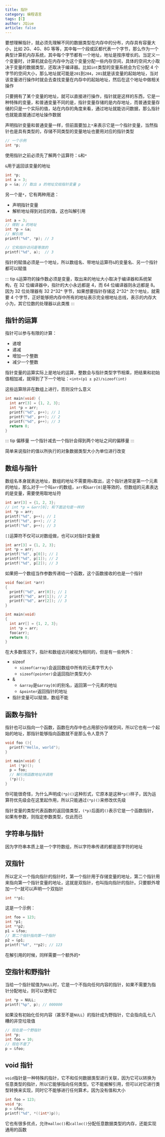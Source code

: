 ```yaml
---
title: 指针
category: 编程语言
tags: [C]
author: JQiue
article: false
---
```


要想理解指针，就必须先理解不同的数据类型在内存中的分布，内存具有容量大小，比如 2G、4G、8G 等等，其中每一个段或区都代表一个字节，那么作为一个典型计算机内存系统，其中每个字节都有一个地址，地址是按序增长的。当定义一个变量时，计算机就会在内存中为这个变量分配一些内存空间，具体的空间大小取决于变量的数据类型，还取决于编译器。比如`int`类型的变量系统会为它分配 4 个字节的空间大小，那么地址就可能是`201`到`204`，`201`就是该变量的起始地址，当对该变量进行操作时就会去查找变量在内存中的起始地址，然后在这个地址中做相关操作

只要拥有了某个变量的地址，就可以直接进行操作，指针就是这样的东西，它是一种特殊的变量，和普通变量不同的是，指针变量存储的是内存地址，而普通变量存储的只是一个实际的值，站在内存的角度来看，通过地址就能访问数据，那么指针也就能直接通过地址操作数据

声明指针变量和普通变量一样，但前面要加上`*`来表示它是一个指针变量，当然指针也是具有类型的，存储不同类型的变量地址也要用对应的指针类型

```c
// 一个示例
int *p;
```

使用指针之前必须先了解两个运算符：`&`和`*`

`&`用于返回该变量的地址

```c
int *p;
int a = 3;
p = &a; // 取出 a 的地址交给指针变量 p
```

另一个是`*`，它有两种用途：

+ 声明指针变量
+ 解析地址得到对应的值，这也叫解引用

```c
int a = 3;
// 得到 a 的地址
int *p = &a;
// 解引用
printf("%d", *p); // 3

// 它和指针访问是等效的
printf("%d", a);  // 3
```

指针的赋值必须是一个地址，所以数组名、带地址运算符`&`的变量名、另一个指针都可以赋值

::: tip
`&`运算符的操作数必须是变量，取出来的地址大小取决于编译器和系统架构，在 32 位编译器中，指针的大小永远都是 4，而 64 位编译器则永远都是 8。因为 32 位处理器有 32  2^32^ 字节，如果想要指针存储这 2^32^ 次个地址，就需要 4 个字节，正好能够把内存中所有的地址表示完全根地址总线，表示的内存大小为，其它位数的处理器以此类推
:::

## 指针的运算

指针可以参与有限的计算：

+ 递增
+ 递减
+ 增加一个整数
+ 减少一个整数

指针变量的运算实际上是地址的运算，整数会与指针类型字节相乘，把结果和初始值相加减，就得到了下一个地址：`<int>(p1 ± p2)/sizeof(int)`

这些运算除非在数组上进行，否则没什么意义

```c
int main(void) {
  int arr[3] = {1, 2, 3};
  int *p = arr;
  printf("%d", p++); // 1
  printf("%d", p++); // 2
  printf("%d", p++); // 3
  return 0;
}
```

::: tip 偏移量
一个指针减去一个指针会得到两个地址之间的偏移量
:::

简单来说指针的值以所执行的对象数据类型大小为单位进行改变

## 数组与指针

数组名本身就表达地址，数组的地址不需要用`&`取出，这个指针通常是第一个元素的地址，那么对于一个叫`arr`的数组，`arr`和`&arr[0]`是等效的，但数组的元素表达的是变量，需要使用取地址符

```c
int arr[3] = {1, 2, 3};
// int *p = &arr[0]; 和下面这句是一样的
int *p = arr;
printf("%d", p++); // 1
printf("%d", p++); // 2
printf("%d", p++); // 3
```

`[]`运算符不仅可以对数组做，也可以对指针变量做

```c
int arr[3] = {1, 2, 3};
int *p = arr;
printf("%d", p[0]); // 1
printf("%d", p[1]); // 2
printf("%d", p[2]); // 3
```

如果把一个数组当作参数传递给一个函数，这个函数接收的也是一个指针

```c
void foo(int *arr)
{
  printf("%d", arr[0]); // 1
  printf("%d", arr[1]); // 2
  printf("%d", arr[2]); // 3
}

int main(void)
{
  int arr[] = {1, 2, 3};
  int *p = arr;
  foo(arr);
  return 0;
}
```

在大多数情况下，指针和数组访问被视为相同的，但是有一些例外：

+ sizeof
    + `sizeof(array)`会返回数组中所有的元素字节大小
    + `sizeof(pointer)`会返回指针类型大小
+ &
    + `&array`是`&array[0]`的别名，返回第一个元素的地址
    + `&pointer`返回指针的地址
+ 指针变量可以赋值，数组不能

## 函数与指针

指针也可以指向一个函数，函数在内存中也占用部分存储空间，所以它也有一个起始的地址，那指针能够指向函数就不是那么令人意外了

```c
void foo (){
  printf("Hello, world");
}

int main(void) {
  int (*p)();
  p = foo;
  // 解引用函数地址并调用
  (*p)(); 
}
```

你可能很奇怪，为什么声明成`(*p)()`这种形式，它原本是这种`*p()`样子，因为运算符优先级会在这里起作用，所以只能通过`(*p)()`来修改优先级

指针变量的类型代表函数的返回值类型，`(*p)`后面的`()`表示它是一个函数指针，如果有参数，则指定参数类型，仅此而已

## 字符串与指针

因为字符串本质上是一个字符数组，所以字符串传递的都是首字符的地址

## 双指针

所以定义一个指向指针的指针时，第一个指针用于存储变量的地址，第二个指针用来指向第一个指针变量的地址，这就是双指针，也叫指向指针的指针。只要额外增加一个`*`就可以声明一个双指针

```c
int **p1;
```

这是一个示例：

```c
int foo = 123;
int *p1;
int **p2;
p1 = &foo;
// 第二个指针指向第一个指针
p2 = &p1;
printf("%d", **p2); // 123
```

在解引用的时候，同样需要一个额外的`*`

## 空指针和野指针

当给一个指针赋值为`NULL`时，它是一个不指向任何内容的指针，如果不需要为指针分配地址，则可以使用它

```c
int *p = NULL;
printf("%p", p); // 000000
```

如果没有初始化任何内容（甚至不是`NULL`）的指针成为野指针，它会指向乱七八糟的非空垃圾值

```c
// 现在是一个野指针
int *p;
int foo = 10;
// 现在不是了
p = &foo;
```

## void 指针

`void`指针是一种特殊的指针，它不和任何数据类型进行关联，因为它可以转换为任意类型的指针，所以它能够指向任何类型。它不能被解引用，但可以对它进行类型转换来实现，同时它不能够进行任何算术，因为没有值和大小

```c
int foo = 123;
void *p;
p = &foo;
printf("%d", *((int*)p));
```

它也有很多优点，允许`malloc()`和`calloc()`分配任意数据类型的内存，还能实现通用的函数
